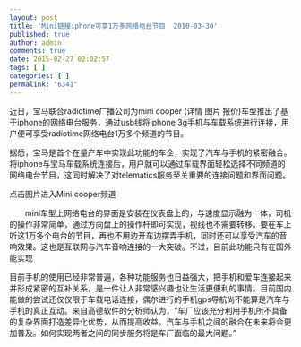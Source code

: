 ```yaml
---
layout: post
title: 'Mini链接iphone可享1万多网络电台节目  2010-03-30'
published: true
author: admin
comments: true
date: 2015-02-27 02:02:57
tags: [ ]
categories: [ ]
permalink: "6341"
---
```

近日，宝马联合radiotime广播公司为mini cooper (详情 图片 报价)车型推出了基于iphone的网络电台服务，通过usb线将iphone 3g手机与车载系统进行连接，用户便可享受radiotime网络电台1万多个频道的节目。

据悉，宝马是首个在量产车中实现此功能的车企，实现了汽车与手机的紧密融合。将iphone与宝马车载系统连接后，用户就可以通过车载界面轻松选择不同频道的网络电台节目，这同时解决了对telematics服务至关重要的连接问题和界面问题。


   点击图片进入Mini cooper频道


　　mini车型上网络电台的界面是安装在仪表盘上的，与速度显示融为一体，司机的操作非常简单，通过方向盘上的操作杆即可实现，视线也不需要转移。要在车上听这1万多个电台的节目，再也不用边开车边摆弄手机，同时还可以享受汽车的音响效果。这也是互联网与汽车音响连接的一大突破。不过，目前此功能只有在国外能实现

目前手机的使用已经非常普遍，各种功能服务也日益强大，把手机和爱车连接起来并形成紧密的互补关系，是一件让人非常感兴趣也让生活更便利的事情。目前国内能做的尝试还仅仅限于车载电话连接，偶尔进行的手机gps导航尚不能算是汽车与手机的真正互动。来自高德软件的分析师认为，“车厂应该充分利用手机所不具备的复杂界面打造差异化优势，从而提高收益。汽车与手机之间的融合在未来将会更加普及。如何实现两者之间的同步服务将是车厂面临的最大问题。”